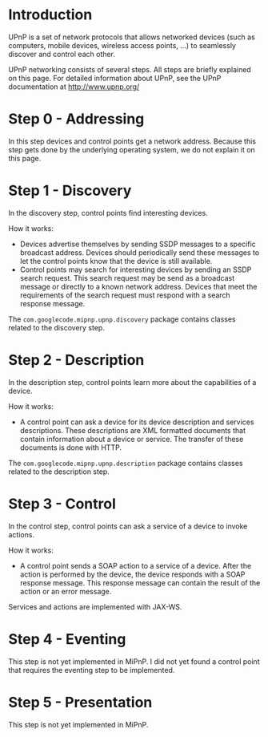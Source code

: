 # Introduction #

UPnP is a set of network protocols that allows networked devices (such as computers, mobile devices, wireless access points, ...) to seamlessly discover and control each other.

UPnP networking consists of several steps. All steps are briefly explained on this page. For detailed information about UPnP, see the UPnP documentation at http://www.upnp.org/


# Step 0 - Addressing #

In this step devices and control points get a network address. Because this step gets done by the underlying operating system, we do not explain it on this page.


# Step 1 - Discovery #

In the discovery step, control points find interesting devices.

How it works:
  * Devices advertise themselves by sending SSDP messages to a specific broadcast address. Devices should periodically send these messages to let the control points know that the device is still available.
  * Control points may search for interesting devices by sending an SSDP search request. This search request may be send as a broadcast message or directly to a known network address. Devices that meet the requirements of the search request must respond with a search response message.

The `com.googlecode.mipnp.upnp.discovery` package contains classes related to the discovery step.


# Step 2 - Description #

In the description step, control points learn more about the capabilities of a device.

How it works:
  * A control point can ask a device for its device description and services descriptions. These descriptions are XML formatted documents that contain information about a device or service. The transfer of these documents is done with HTTP.

The `com.googlecode.mipnp.upnp.description` package contains classes related to the description step.


# Step 3 - Control #

In the control step, control points can ask a service of a device to invoke actions.

How it works:
  * A control point sends a SOAP action to a service of a device. After the action is performed by the device, the device responds with a SOAP response message. This response message can contain the result of the action or an error message.

Services and actions are implemented with JAX-WS.


# Step 4 - Eventing #

This step is not yet implemented in MiPnP. I did not yet found a control point that requires the eventing step to be implemented.


# Step 5 - Presentation #

This step is not yet implemented in MiPnP.